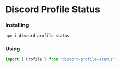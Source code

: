 # Discord Profile Status

### Installing

```bash
npm i discord-profile-status
```

### Using

```typescript
import { Profile } from "discord-profile-status";
```
